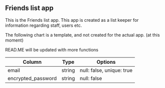 ## Friends list app


This is the Friends list app. 
This app is created as a list keeper for information regarding staff, users etc.


The following chart is a template, and not created for the actual app. (at this moment)

READ.ME will be updated with more functions 

| Column             | Type   | Options                   |
| ------------------ | ------ | --------------------------|
| email              | string | null: false, unique: true |
| encrypted_password | string | null: false               |




